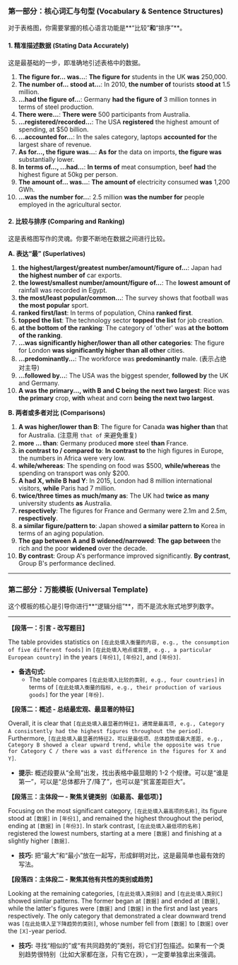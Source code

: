 ### **第一部分：核心词汇与句型 (Vocabulary & Sentence Structures)**

对于表格图，你需要掌握的核心语言功能是**“比较”**和**“排序”**。

#### **1. 精准描述数据 (Stating Data Accurately)**

这是最基础的一步，即准确地引述表格中的数据。

1.  **The figure for... was...**: **The figure for** students in the UK **was** 250,000.
2.  **The number of... stood at...**: In 2010, **the number of** tourists **stood at** 1.5 million.
3.  **...had the figure of...**: Germany **had the figure of** 3 million tonnes in terms of steel production.
4.  **There were...**: **There were** 500 participants from Australia.
5.  **...registered/recorded...**: The USA **registered** the highest amount of spending, at $50 billion.
6.  **...accounted for...**: In the sales category, laptops **accounted for** the largest share of revenue.
7.  **As for..., the figure was...**: **As for** the data on imports, **the figure was** substantially lower.
8.  **In terms of..., ...had...**: **In terms of** meat consumption, beef **had** the highest figure at 50kg per person.
9.  **The amount of... was...**: **The amount of** electricity consumed **was** 1,200 GWh.
10. **...was the number for...**: 2.5 million **was the number for** people employed in the agricultural sector.

#### **2. 比较与排序 (Comparing and Ranking)**

这是表格图写作的灵魂。你要不断地在数据之间进行比较。

**A. 表达“最” (Superlatives)**

1.  **the highest/largest/greatest number/amount/figure of...**: Japan had **the highest number of** car exports.
2.  **the lowest/smallest number/amount/figure of...**: The **lowest amount of** rainfall was recorded in Egypt.
3.  **the most/least popular/common...**: The survey shows that football was **the most popular** sport.
4.  **ranked first/last**: In terms of population, China **ranked first**.
5.  **topped the list**: The technology sector **topped the list** for job creation.
6.  **at the bottom of the ranking**: The category of 'other' was **at the bottom of the ranking**.
7.  **...was significantly higher/lower than all other categories**: The figure for London **was significantly higher than all other** cities.
8.  **...predominantly...**: The workforce was **predominantly** male. (表示占绝对主导)
9.  **...followed by...**: The USA was the biggest spender, **followed by** the UK and Germany.
10. **A was the primary..., with B and C being the next two largest**: Rice was **the primary** crop, **with** wheat and corn **being the next two largest**.

**B. 两者或多者对比 (Comparisons)**

1.  **A was higher/lower than B**: The figure for Canada **was higher than** that for Australia. (注意用 `that of` 来避免重复)
2.  **more ... than**: Germany produced **more** steel **than** France.
3.  **in contrast to / compared to**: **In contrast to** the high figures in Europe, the numbers in Africa were very low.
4.  **while/whereas**: The spending on food was $500, **while/whereas** the spending on transport was only $200.
5.  **A had X, while B had Y**: In 2015, London had 8 million international visitors, **while** Paris had 7 million.
6.  **twice/three times as much/many as**: The UK had **twice as many** university students **as** Australia.
7.  **respectively**: The figures for France and Germany were 2.1m and 2.5m, **respectively**.
8.  **a similar figure/pattern to**: Japan showed **a similar pattern to** Korea in terms of an aging population.
9.  **The gap between A and B widened/narrowed**: **The gap between** the rich and the poor **widened** over the decade.
10. **By contrast**: Group A's performance improved significantly. **By contrast**, Group B's performance declined.

---

### **第二部分：万能模板 (Universal Template)**

这个模板的核心是引导你进行**“逻辑分组”**，而不是流水账式地罗列数字。

---

**【段落一：引言 - 改写题目】**

The table provides statistics on `[在此处填入衡量的内容, e.g., the consumption of five different foods]` in `[在此处填入地点或背景, e.g., a particular European country]` in the years `[年份1]`, `[年份2]`, and `[年份3]`.

- **备选句式:**
  - The table compares `[在此处填入比较的类别, e.g., four countries]` in terms of `[在此处填入衡量的指标, e.g., their production of various goods]` for the year `[年份]`.

**【段落二：概述 - 总结最宏观、最显著的特征】**

Overall, it is clear that `[在此处填入最显著的特征1，通常是最高项, e.g., Category A consistently had the highest figures throughout the period]`. Furthermore, `[在此处填入最显著的特征2，可以是最低项、总体趋势或最大差距, e.g., Category B showed a clear upward trend, while the opposite was true for Category C / there was a vast difference in the figures for X and Y]`.

- **提示:** 概述段要从“全局”出发，找出表格中最显眼的 1-2 个规律。可以是“谁是第一”，可以是“总体都升了/降了”，也可以是“贫富差距巨大”。

**【段落三：主体段一 - 聚焦关键类别（如最高、最低项）】**

Focusing on the most significant category, `[在此处填入最高项的名称]`, its figure stood at `[数据]` in `[年份1]`, and remained the highest throughout the period, ending at `[数据]` in `[年份3]`. In stark contrast, `[在此处填入最低项的名称]` registered the lowest numbers, starting at a mere `[数据]` and finishing at a slightly higher `[数据]`.

- **技巧:** 把“最大”和“最小”放在一起写，形成鲜明对比，这是最简单也最有效的写法。

**【段落四：主体段二 - 聚焦其他有共性的类别或趋势】**

Looking at the remaining categories, `[在此处填入类别B]` and `[在此处填入类别C]` showed similar patterns. The former began at `[数据]` and ended at `[数据]`, while the latter's figures were `[数据]` and `[数据]` in the first and last years respectively. The only category that demonstrated a clear downward trend was `[在此处填入呈下降趋势的类别]`, whose number fell from `[数据]` to `[数据]` over the `[X]`-year period.

- **技巧:** 寻找“相似的”或“有共同趋势的”类别，将它们打包描述。如果有一个类别趋势很特别（比如大家都在涨，只有它在跌），一定要单独拿出来强调。
